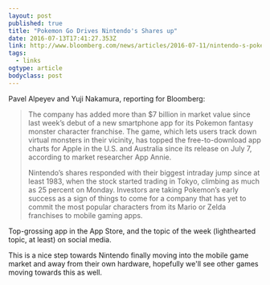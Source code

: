 ```yaml
---
layout: post 
published: true 
title: "Pokemon Go Drives Nintendo's Shares up" 
date: 2016-07-13T17:41:27.353Z 
link: http://www.bloomberg.com/news/articles/2016-07-11/nintendo-s-pokemon-hit-gives-early-taste-of-smartphone-success 
tags:
  - links
ogtype: article 
bodyclass: post 
---
```


Pavel Alpeyev and Yuji Nakamura, reporting for Bloomberg:

> The company has added more than $7 billion in market value since last week’s debut of a new smartphone app for its Pokemon fantasy monster character franchise. The game, which lets users track down virtual monsters in their vicinity, has topped the free-to-download app charts for Apple in the U.S. and Australia since its release on July 7, according to market researcher App Annie.
> 
> Nintendo’s shares responded with their biggest intraday jump since at least 1983, when the stock started trading in Tokyo, climbing as much as 25 percent on Monday. Investors are taking Pokemon’s early success as a sign of things to come for a company that has yet to commit the most popular characters from its Mario or Zelda franchises to mobile gaming apps.

Top-grossing app in the App Store, and the topic of the week (lighthearted topic, at least) on social media.

This is a nice step towards Nintendo finally moving into the mobile game market and away from their own hardware, hopefully we'll see other games moving towards this as well.
